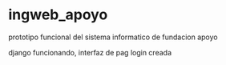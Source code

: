 # ingweb_apoyo
prototipo funcional del sistema informatico de fundacion apoyo

django funcionando, interfaz de pag login creada
